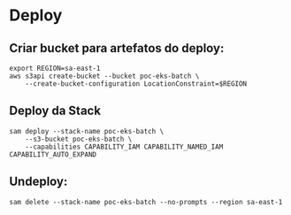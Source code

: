 # Deploy

## Criar bucket para artefatos do deploy:
```
export REGION=sa-east-1
aws s3api create-bucket --bucket poc-eks-batch \
    --create-bucket-configuration LocationConstraint=$REGION
```
## Deploy da Stack
```
sam deploy --stack-name poc-eks-batch \
    --s3-bucket poc-eks-batch \
    --capabilities CAPABILITY_IAM CAPABILITY_NAMED_IAM CAPABILITY_AUTO_EXPAND
```
## Undeploy:
```
sam delete --stack-name poc-eks-batch --no-prompts --region sa-east-1
```